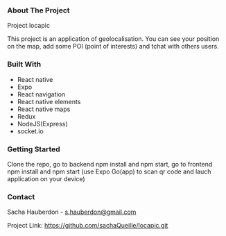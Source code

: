 <h3>About The Project</h3>

Project locapic

This project is an application of geolocalisation. You can see your position on the map, add some POI (point of interests) and tchat with others users.

<h3>Built With</h3>

<ul>
<li>React native</li>
<li>Expo</li>
<li>React navigation</li> 
<li>React native elements</li> 
<li>React native maps</li> 
<li>Redux</li>
<li>NodeJS(Express)</li>
<li>socket.io</li> 
</ul>

<h3>Getting Started</h3>

Clone the repo, go to backend npm install and npm start, go to frontend npm install and npm start (use Expo Go(app) to scan qr code and lauch application on your device)

<h3>Contact</h3>

Sacha Hauberdon - s.hauberdon@gmail.com

Project Link: https://github.com/sachaQueille/locapic.git
